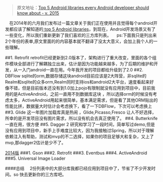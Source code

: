 >原文地址：[Top 5 Android libraries every Android developer should know about - v. 2015](https://infinum.co/the-capsized-eight/articles/top-five-android-libraries-every-android-developer-should-know-about-v2015)



  在2014年的六月我们发布过一篇文章关于我们正在使用并且觉得每个android开发都应该了解知道的[ top 5 Android libraries](https://infinum.co/the-capsized-eight/articles/top-5-android-libraries-every-android-developer-should-know-about)，到现在，Android开发场景又有了一些变化，所以我们重新更新了我们喜欢的三方库列表。
 ps:下面我只是列出来2个年份的表单,原文里面的的内容基本就不翻译了没太大意义，会加上我个人的一些理解。

##1.  Retrofit
retrofit已经更新到2.0版本了，架构进行了重大改变，里面的各个组件模块全部进行了解耦独立出来，估计是因为功能越来越多，为了后期的维护和开发，从一入门android一直在用。今年我开发的项目都给升级到了2.0
##2.  DBFlow
sqlite的orm,数据存储这块android目前应该是2大阵营，非sqlite的Realm和sqlite的众多orm,Realm同时支持ios和android2大平台，速度看起来好像不错，但是目前版本还没有到1.0加上pojo有限制就没有应用到项目中，目前我用的是ActiveAndroid，之前一直用不到数据库这块 ，所以选择orm的时候没有考虑太多，ActiveAndroid用起来很简单，基本满足需求，但是看了其他ORM贴出的性能比拼，数据量大时估计会考虑换下，看了一下DBFlow，下次可以考虑换上
##3.  Glide
这一年图片加载库真是热闹 ，Glide,Picasso,Fresco 让人不好选择，所幸的是开发项目没有图片需求，所以没有机会去真正使用了。
##4.  Butterknife
一直在用，很方便
##5.  Dagger 2
研究和学习了一段时间，简单写过demo,但是没有应用到项目中，新手上手难度比较大，因为我接触过Spring，所以对于理解依赖注入有帮助，测试和mvp的不二选择，如果你的项目足够大和复杂，又上了mvp,那dagger2估计是少不了。


[2014版](https://infinum.co/the-capsized-eight/articles/top-5-android-libraries-every-android-developer-should-know-about)
###1.  Gson
###2.  Retrofit
###3.  Eventbus
###4.  ActiveAndroid
###5.  Universal Image Loader



####总结
 2份列表中的大部分库我都已经应用到项目中了，节省了不少开发时间。so 快去更新你的三方库吧。